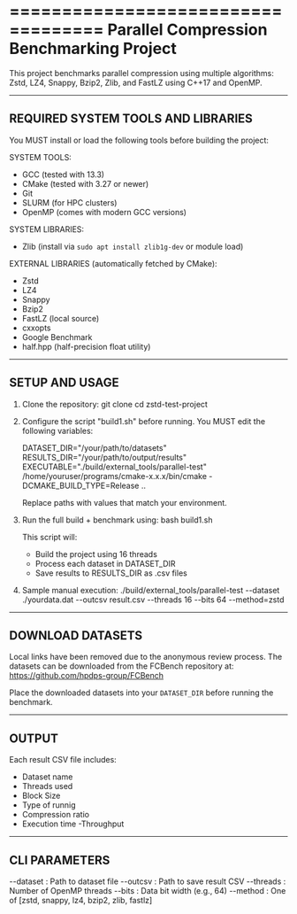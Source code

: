 
===================================
 Parallel Compression Benchmarking Project
===================================

This project benchmarks parallel compression using multiple algorithms: 
Zstd, LZ4, Snappy, Bzip2, Zlib, and FastLZ using C++17 and OpenMP.

-----------------------------------------------
 REQUIRED SYSTEM TOOLS AND LIBRARIES
-----------------------------------------------

You MUST install or load the following tools before building the project:

SYSTEM TOOLS:
- GCC (tested with 13.3)
- CMake (tested with 3.27 or newer)
- Git
- SLURM (for HPC clusters)
- OpenMP (comes with modern GCC versions)

SYSTEM LIBRARIES:
- Zlib (install via `sudo apt install zlib1g-dev` or module load)

EXTERNAL LIBRARIES (automatically fetched by CMake):
- Zstd
- LZ4
- Snappy
- Bzip2
- FastLZ (local source)
- cxxopts
- Google Benchmark
- half.hpp (half-precision float utility)

-----------------------------------------------
 SETUP AND USAGE
-----------------------------------------------

1. Clone the repository:
   git clone <your-repo-url>
   cd zstd-test-project

2. Configure the script "build1.sh" before running.
   You MUST edit the following variables:

   DATASET_DIR="/your/path/to/datasets"
   RESULTS_DIR="/your/path/to/output/results"
   EXECUTABLE="./build/external_tools/parallel-test"
   /home/youruser/programs/cmake-x.x.x/bin/cmake -DCMAKE_BUILD_TYPE=Release ..

   Replace paths with values that match your environment.

3. Run the full build + benchmark using:
   bash build1.sh

   This script will:
   - Build the project using 16 threads
   - Process each dataset in DATASET_DIR
   - Save results to RESULTS_DIR as .csv files

4. Sample manual execution:
   ./build/external_tools/parallel-test --dataset ./yourdata.dat --outcsv result.csv --threads 16 --bits 64 --method=zstd
-----------------------------------------------
DOWNLOAD DATASETS
-----------------------------------------------

Local links have been removed due to the anonymous review process. The datasets can be downloaded from the FCBench repository at: https://github.com/hpdps-group/FCBench

Place the downloaded datasets into your `DATASET_DIR` before running the benchmark.


-----------------------------------------------
 OUTPUT
-----------------------------------------------

Each result CSV file includes:
- Dataset name
- Threads used
- Block Size
- Type of runnig
- Compression ratio
- Execution time
 -Throughput


-----------------------------------------------
 CLI PARAMETERS
-----------------------------------------------

--dataset    : Path to dataset file
--outcsv     : Path to save result CSV
--threads    : Number of OpenMP threads
--bits       : Data bit width (e.g., 64)
--method     : One of [zstd, snappy, lz4, bzip2, zlib, fastlz]




